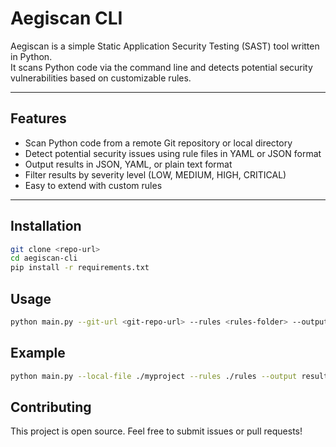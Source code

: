 # Aegiscan CLI

Aegiscan is a simple Static Application Security Testing (SAST) tool written in Python.  
It scans Python code via the command line and detects potential security vulnerabilities based on customizable rules.

---

## Features

- Scan Python code from a remote Git repository or local directory  
- Detect potential security issues using rule files in YAML or JSON format  
- Output results in JSON, YAML, or plain text format  
- Filter results by severity level (LOW, MEDIUM, HIGH, CRITICAL)  
- Easy to extend with custom rules

---

## Installation

```bash
git clone <repo-url>
cd aegiscan-cli
pip install -r requirements.txt
```

## Usage
```bash
python main.py --git-url <git-repo-url> --rules <rules-folder> --output results.json --severity HIGH
```
## Example
```bash
python main.py --local-file ./myproject --rules ./rules --output results.txt
```

## Contributing

This project is open source. Feel free to submit issues or pull requests!
